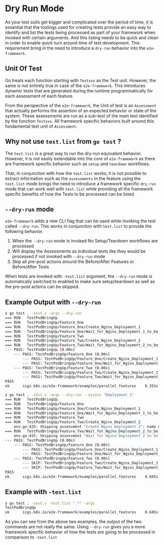 # Dry Run Mode

As your test suits get bigger and complicated over the period of time, it is essential that the toolings used for creating tests provide an easy way to identify and list the tests being
processed as part of your framework when invoked with certain arguments. And this listing needs
to be quick and clean in order to enable quick turn around time of test development. This requirement bring in the need to introduce a `dry-run` behavior into the `e2e-framework`.

## Unit Of Test

Go treats each function starting with `Testxxx` as the Test unit. However, the same is not entirely true in case of the `e2e-framework`. This introduces dynamic tests that are generated during the runtime programmatically for each assessment of each feature.

From the perspective of the `e2e-framework`, the Unit of test is an `Assessment` that actually performs the assertion of an
expected behavior or state of the system. These assessments are run as a sub-test of the main test identified by the function
`Testxxx`. All framework specific behaviors built around this fundamental test unit of `Assessment`.

## Why not use `test.list` from `go test` ?

The `test.list` is a great way to run the dry-run equivalent behavior. However, it is not easily extendable into the core of `e2e-framework` as
there are framework specific behavior such as `setup` and `teardown` workflows. 

That, in conjunction with how the `test.list` works, it is not possible to extract information such as the `assessments` in the feature using the `test.list` mode brings the need to introduce a framework specific `dry-run` mode that can work well with `test.list` while providing all
the framework specific benefits of how the Tests to be processed can be listed

## `--dry-run` mode
`e2e-framework` adds a new CLI flag that can be used while invoking the test called `--dry-run`. This works in conjunction with `test.list` to provide the following behavior. 

1. When the `--dry-run` mode is invoked No Setup/Teardown workflows are processed
2. Will display the Assessments as individual tests like they would be processed if not invoked with `--dry-run` mode
3. Skip all pre-post actions around the Before/After Features or Before/After Tests

When tests are invoked with `-test.list` argument, the `--dry-run` mode is automatically switched to enabled to make sure setup/teardown as well as the pre-post actions can be skipped.

## Example Output with `--dry-run`
```bash
❯ go test . -test.v -args --dry-run
=== RUN   TestPodBringUp
=== RUN   TestPodBringUp/Feature_One
=== RUN   TestPodBringUp/Feature_One/Create_Nginx_Deployment_1
=== RUN   TestPodBringUp/Feature_One/Wait_for_Nginx_Deployment_1_to_be_scaled_up
=== RUN   TestPodBringUp/Feature_Two
=== RUN   TestPodBringUp/Feature_Two/Create_Nginx_Deployment_2
=== RUN   TestPodBringUp/Feature_Two/Wait_for_Nginx_Deployment_2_to_be_scaled_up
--- PASS: TestPodBringUp (0.00s)
    --- PASS: TestPodBringUp/Feature_One (0.00s)
        --- PASS: TestPodBringUp/Feature_One/Create_Nginx_Deployment_1 (0.00s)
        --- PASS: TestPodBringUp/Feature_One/Wait_for_Nginx_Deployment_1_to_be_scaled_up (0.00s)
    --- PASS: TestPodBringUp/Feature_Two (0.00s)
        --- PASS: TestPodBringUp/Feature_Two/Create_Nginx_Deployment_2 (0.00s)
        --- PASS: TestPodBringUp/Feature_Two/Wait_for_Nginx_Deployment_2_to_be_scaled_up (0.00s)
PASS
ok  	sigs.k8s.io/e2e-framework/examples/parallel_features	0.353s
```

```bash
❯ go test . -test.v -args --dry-run --assess "Deployment 1"
=== RUN   TestPodBringUp
=== RUN   TestPodBringUp/Feature_One
=== RUN   TestPodBringUp/Feature_One/Create_Nginx_Deployment_1
=== RUN   TestPodBringUp/Feature_One/Wait_for_Nginx_Deployment_1_to_be_scaled_up
=== RUN   TestPodBringUp/Feature_Two
=== RUN   TestPodBringUp/Feature_Two/Create_Nginx_Deployment_2
    env.go:425: Skipping assessment "Create Nginx Deployment 2": name not matched
=== RUN   TestPodBringUp/Feature_Two/Wait_for_Nginx_Deployment_2_to_be_scaled_up
    env.go:425: Skipping assessment "Wait for Nginx Deployment 2 to be scaled up": name not matched
--- PASS: TestPodBringUp (0.00s)
    --- PASS: TestPodBringUp/Feature_One (0.00s)
        --- PASS: TestPodBringUp/Feature_One/Create_Nginx_Deployment_1 (0.00s)
        --- PASS: TestPodBringUp/Feature_One/Wait_for_Nginx_Deployment_1_to_be_scaled_up (0.00s)
    --- PASS: TestPodBringUp/Feature_Two (0.00s)
        --- SKIP: TestPodBringUp/Feature_Two/Create_Nginx_Deployment_2 (0.00s)
        --- SKIP: TestPodBringUp/Feature_Two/Wait_for_Nginx_Deployment_2_to_be_scaled_up (0.00s)
PASS
ok  	sigs.k8s.io/e2e-framework/examples/parallel_features	0.945s
```

## Example with `-test.list`
```bash
❯ go test . -test.v -test.list ".*" -args
TestPodBringUp
ok  	sigs.k8s.io/e2e-framework/examples/parallel_features	0.645s
```

As you can see from the above two examples, the output of the two commands are not really the same. Using `--dry-run` gives you a more framework specific behavior of how the tests are going to be processed in comparison to `-test.list`


